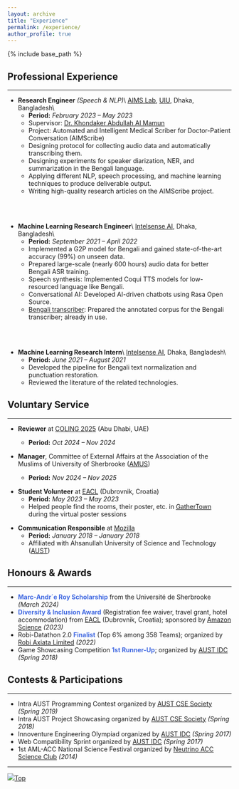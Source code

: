 ```yaml
---
layout: archive
title: "Experience"
permalink: /experience/
author_profile: true
---
```


{% include base_path %}

## Professional Experience

---

* **Research Engineer** _(Speech & NLP)_\\
[AIMS Lab](https://aimsl.uiu.ac.bd/#/ "https://aimsl.uiu.ac.bd/"), [UIU](https://www.uiu.ac.bd/), Dhaka, Bangladesh\\
    * **Period:** _February 2023 – May 2023_
    * Supervisor: [Dr. Khondaker Abdullah Al Mamun](https://www.kmamun.com/)
    * Project: Automated and Intelligent Medical Scriber for Doctor-Patient Conversation (AIMScribe)
    * Designing protocol for collecting audio data and automatically transcribing them.
    * Designing experiments for speaker diarization, NER, and summarization in the Bengali language.
    * Applying different NLP, speech processing, and machine learning techniques to produce deliverable output.
    * Writing high-quality research articles on the AIMScribe project.
<br/>
<br/>

* **Machine Learning Research Engineer**\\
[Intelsense AI](https://intelsense.ai/ "https://intelsense.ai/"), Dhaka, Bangladesh\\
    * **Period:** _September 2021 – April 2022_
    * Implemented a G2P model for Bengali and gained state-of-the-art accuracy (99%) on unseen data.
    * Prepared large-scale (nearly 600 hours) audio data for better Bengali ASR training.
    * Speech synthesis: Implemented Coqui TTS models for low-resourced language like Bengali.
    * Conversational AI: Developed AI-driven chatbots using Rasa Open Source.
    * [Bengali transcriber](https://sensevoice.intelsense.ai/ "https://sensevoice.intelsense.ai/"): Prepared the annotated corpus for the Bengali transcriber; already in use.
<br/>
<br/>

* **Machine Learning Research Intern**\\
[Intelsense AI](https://intelsense.ai/ "https://intelsense.ai/"), Dhaka, Bangladesh\\
    * **Period:** _June 2021 – August 2021_
    * Developed the pipeline for Bengali text normalization and punctuation restoration.
    * Reviewed the literature of the related technologies.



## Voluntary Service

---

* **Reviewer** at [COLING 2025](https://coling2025.org/) (Abu Dhabi, UAE)
    * **Period:** _Oct 2024 – Nov 2024_

* **Manager**, Committee of External Affairs at the Association of the Muslims of University of Sherbrooke ([AMUS](https://www.instagram.com/amus_uds/))
    * **Period:** _Nov 2024 – Nov 2025_

<!-- * **Member**, Committee of External Affairs at the Association of the Muslims of University of Sherbrooke ([AMUS](https://www.instagram.com/amus_uds/))
    * **Period:** _Nov 2023 – Oct 2024_ -->

* **Student Volunteer** at [EACL](https://2023.eacl.org/calls/volunteers/) (Dubrovnik, Croatia)
    * **Period:** _May 2023 – May 2023_
    * Helped people find the rooms, their poster, etc. in [GatherTown](https://www.gather.town/) during the virtual poster sessions

<!-- * **General Member** at AUST Innovation and Design Club ([AUSTIDC](https://aust-idc.com/ "https://aust-idc.com/"))
    * **Period:** _May 2017 – December 2021_
    * AUSTIDC ID 1702271
    * Affiliated with Ahsanullah University of Science and Technology ([AUST](https://www.aust.edu/, "https://www.aust.edu/")) -->

* **Communication Responsible** at [Mozilla](https://community.mozilla.org/en/groups/mozilla-bangladesh/ "Community Website")
    * **Period:** _January 2018 – January 2018_
    * Affiliated with Ahsanullah University of Science and Technology ([AUST](https://www.aust.edu/, "https://www.aust.edu/"))

<!-- * **Content Developer** at [Durbin Labs Limited](https://durbinlabs.com/ "https://durbinlabs.com/")
    * **Period:** _June 2018 – August 2018_
    * Affiliated with Durbin Labs Limited -->



## Honours & Awards

---

* **<span style="color:RoyalBlue">Marc-Andr´e Roy Scholarship</span>** from the Université de Sherbrooke _(March 2024)_
* **<span style="color:RoyalBlue">Diversity & Inclusion Award</span>** (Registration fee waiver, travel grant, hotel accommodation) from [EACL](https://2023.eacl.org/calls/d-i-subsidies/) (Dubrovnik, Croatia); sponsored by [Amazon Science](https://www.amazon.science/) _(2023)_
* Robi-Datathon 2.0 **<span style="color:RoyalBlue">Finalist</span>** (Top 6% among 358 Teams); organized by [Robi Axiata Limited](https://www.robi.com.bd/en) _(2022)_
* Game Showcasing Competition **<span style="color:RoyalBlue">1st Runner-Up</span>**; organized by [AUST IDC](https://aust-idc.com/ "https://aust-idc.com/") _(Spring 2018)_



## Contests & Participations

---

* Intra AUST Programming Contest organized by [AUST CSE Society](https://www.aust.edu/cse "https://www.aust.edu/cse") _(Spring 2019)_
* Intra AUST Project Showcasing organized by [AUST CSE Society](https://www.aust.edu/cse "https://www.aust.edu/cse") _(Spring 2018)_
* Innoventure Engineering Olympiad organized by [AUST IDC](https://aust-idc.com/ "https://aust-idc.com/") _(Spring 2017)_
* Web Compatibility Sprint organized by [AUST IDC](https://aust-idc.com/ "https://aust-idc.com/") _(Spring 2017)_
* 1st AML-ACC National Science Festival organized by [Neutrino ACC Science Club](https://www.nasc.com.de/) _(2014)_

<!-- {% for post in site.experience %}
  {% include archive-single.html %}
{% endfor %} -->

---

[<img src="https://img.icons8.com/emoji/24/000000/up-arrow-emoji.png"/>](https://abuubaida.github.io/experience/#)[Top](https://abuubaida.github.io/experience/#)